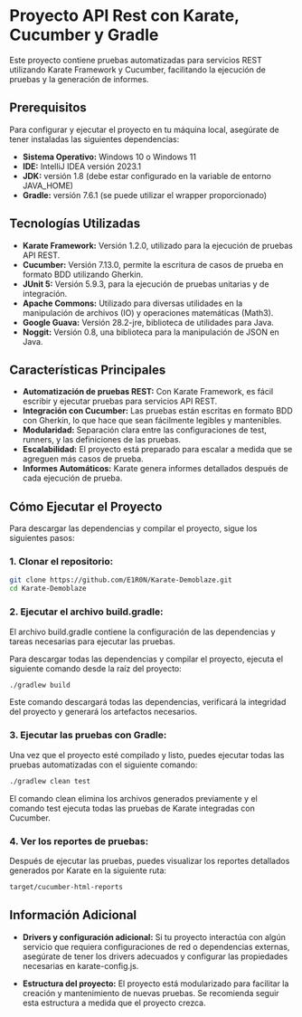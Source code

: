# Proyecto API Rest con Karate, Cucumber y Gradle
Este proyecto contiene pruebas automatizadas para servicios REST utilizando Karate Framework y Cucumber, facilitando la ejecución de pruebas y la generación de informes.

## Prerequisitos
Para configurar y ejecutar el proyecto en tu máquina local, asegúrate de tener instaladas las siguientes dependencias:

- **Sistema Operativo:** Windows 10 o Windows 11
- **IDE:** IntelliJ IDEA versión 2023.1
- **JDK:** versión 1.8 (debe estar configurado en la variable de entorno JAVA_HOME)
- **Gradle:** versión 7.6.1 (se puede utilizar el wrapper proporcionado)

## Tecnologías Utilizadas
- **Karate Framework:** Versión 1.2.0, utilizado para la ejecución de pruebas API REST.
- **Cucumber:** Versión 7.13.0, permite la escritura de casos de prueba en formato BDD utilizando Gherkin.
- **JUnit 5:** Versión 5.9.3, para la ejecución de pruebas unitarias y de integración.
- **Apache Commons:** Utilizado para diversas utilidades en la manipulación de archivos (IO) y operaciones matemáticas (Math3).
- **Google Guava:** Versión 28.2-jre, biblioteca de utilidades para Java.
- **Noggit:** Versión 0.8, una biblioteca para la manipulación de JSON en Java.

## Características Principales
- **Automatización de pruebas REST:** Con Karate Framework, es fácil escribir y ejecutar pruebas para servicios API REST.
- **Integración con Cucumber:** Las pruebas están escritas en formato BDD con Gherkin, lo que hace que sean fácilmente legibles y mantenibles.
- **Modularidad:** Separación clara entre las configuraciones de test, runners, y las definiciones de las pruebas.
- **Escalabilidad:** El proyecto está preparado para escalar a medida que se agreguen más casos de prueba.
- **Informes Automáticos:** Karate genera informes detallados después de cada ejecución de prueba.

## Cómo Ejecutar el Proyecto
Para descargar las dependencias y compilar el proyecto, sigue los siguientes pasos:

### 1. Clonar el repositorio:

```bash
git clone https://github.com/E1R0N/Karate-Demoblaze.git
cd Karate-Demoblaze
```
### 2. Ejecutar el archivo build.gradle:
El archivo build.gradle contiene la configuración de las dependencias y tareas necesarias para ejecutar las pruebas.

Para descargar todas las dependencias y compilar el proyecto, ejecuta el siguiente comando desde la raíz del proyecto:

```bash
./gradlew build
```
Este comando descargará todas las dependencias, verificará la integridad del proyecto y generará los artefactos necesarios.

### 3. Ejecutar las pruebas con Gradle:
Una vez que el proyecto esté compilado y listo, puedes ejecutar todas las pruebas automatizadas con el siguiente comando:

```bash
./gradlew clean test
```
El comando clean elimina los archivos generados previamente y el comando test ejecuta todas las pruebas de Karate integradas con Cucumber.

### 4. Ver los reportes de pruebas:
Después de ejecutar las pruebas, puedes visualizar los reportes detallados generados por Karate en la siguiente ruta:

```bash
target/cucumber-html-reports
```

## Información Adicional
- **Drivers y configuración adicional:** Si tu proyecto interactúa con algún servicio que requiera configuraciones de red o dependencias externas, asegúrate de tener los drivers adecuados y configurar las propiedades necesarias en karate-config.js.

- **Estructura del proyecto:** El proyecto está modularizado para facilitar la creación y mantenimiento de nuevas pruebas. Se recomienda seguir esta estructura a medida que el proyecto crezca.
